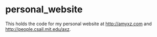 personal_website
================

This holds the code for my personal website at http://amyxz.com and http://people.csail.mit.edu/axz.
